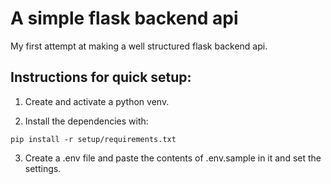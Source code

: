 # A simple flask backend api

My first attempt at making a well structured flask backend api.

## Instructions for quick setup:

1. Create and activate a python venv.

2. Install the dependencies with:

```
pip install -r setup/requirements.txt
```

3. Create a .env file and paste the contents of .env.sample in it and set the settings.
